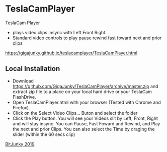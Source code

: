 # TeslaCamPlayer

TeslaCam Player
- plays video clips insync with Left Front Right.
- Standard video controls to play pause rewind fast foward next and prior clips

https://gigajunky.github.io/teslacamplayer/TeslaCamPlayer.html

## Local Installation
 - Download  https://github.com/GigaJunky/TeslaCamPlayer/archive/master.zip and extract zip file to a place on your local hard drive or your TeslaCam FlashDrive.
 - Open TeslaCamPlayer.html with your browser (Tested with Chrome and Firefox).
 - Click on the Select Video Clips... Buton and select the folder
 - Click the Play button.  You will see your Videos slit by Left, Front, Right and will stay insync.   You can Pause, Fast Foward and Rewind, and Play the next and prior Clips.  You can also select the Time by draging the slider (within the 60 secs clip)


[BitJunky 2019](https://gigajunky.github.io/teslacamplayer/TeslaCamPlayer.html)





